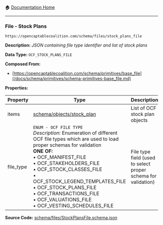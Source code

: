 :house: [Documentation Home](/README.md)

---

### File - Stock Plans

`https://opencaptablecoalition.com/schema/files/stock_plans_file`

**Description:** _JSON containing file type identifier and list of stock plans_

**Data Type:** `OCF_STOCK_PLANS_FILE`

**Composed From:**

- [https://opencaptablecoalition.com/schema/primitives/base_file](/docs/schema/primitives/schema-primitives-base_file.md)

**Properties:**

| Property  | Type                                                                                                                                                                                                                                                                                                                                                                                                                                         | Description                                                   | Required   |
| --------- | -------------------------------------------------------------------------------------------------------------------------------------------------------------------------------------------------------------------------------------------------------------------------------------------------------------------------------------------------------------------------------------------------------------------------------------------- | ------------------------------------------------------------- | ---------- |
| items     | [schema/objects/stock_plan](/docs/schema/objects/schema-objects-stock_plan.md)                                                                                                                                                                                                                                                                                                                                                               | List of OCF stock plan objects                                | `REQUIRED` |
| file_type | `ENUM - OCF FILE TYPE`</br>_Description:_ Enumeration of different OCF file types which are used to load proper schemas for validation</br>**ONE OF:**</br>&bull; OCF_MANIFEST_FILE</br>&bull; OCF_STAKEHOLDERS_FILE</br>&bull; OCF_STOCK_CLASSES_FILE</br>&bull; OCF_STOCK_LEGEND_TEMPLATES_FILE</br>&bull; OCF_STOCK_PLANS_FILE</br>&bull; OCF_TRANSACTIONS_FILE</br>&bull; OCF_VALUATIONS_FILE</br>&bull; OCF_VESTING_SCHEDULES_FILE</br> | File type field (used to select proper schema for validation) | `REQUIRED` |

**Source Code:** [schema/files/StockPlansFile.schema.json](/schema/files/StockPlansFile.schema.json)
